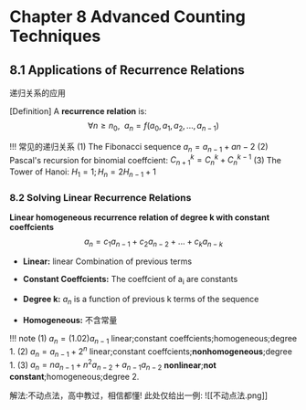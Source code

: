 # Chapter 8 Advanced Counting Techniques
## 8.1 Applications of Recurrence Relations
递归关系的应用

[Definition] A **recurrence relation** is:
$$
\forall n\ge n_0,\ \ a_n=f( a_0, a_1, a_2,..., a_{n-1}) 
$$

!!! 常见的递归关系
	(1) The Fibonacci sequence $a_n= a_{n-1} + a{n-2}$
	(2) Pascal's recursion for binomial coeffcient: $C_{n+1}^k = C_n^k + C_n^{k-1}$
	(3) The Tower of Hanoi: $H_1=1; H_n= 2H_{n-1}+1$

### 8.2 Solving Linear Recurrence Relations

**Linear homogeneous recurrence relation of degree k with constant coeffcients**
$$
a_n= c_1 a_{n-1}+ c_2 a_{n-2}+...+ c_k a_{n-k}
$$

- **Linear:**
linear Combination of previous terms

- **Constant Coeffcients:**
The coeffcient of a<sub>i</sub> are constants

- **Degree k:**
$a_n$ is a function of previous k terms of the sequence

- **Homogeneous:**
不含常量

!!! note
	(1) $a_n=(1.02) a_{n-1}$ linear;constant coeffcients;homogeneous;degree 1.
	(2) $a_n= a_{n-1}+2^n$ linear;constant coeffcients;**nonhomogeneous**;degree 1.
	(3) $a_n = na_{n-1}+ n^2a_{n-2}+ a_{n-1} a_{n-2}$  **nonlinear**;**not constant**;homogeneous;degree 2.


解法:不动点法，高中教过，相信都懂!
此处仅给出一例:
![[不动点法.png]]


